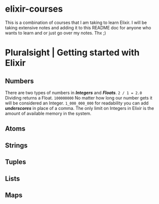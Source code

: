 # elixir-courses

This is a combination of courses that I am taking to learn Elixir. I will be taking extensive notes and adding it to this README doc for anyone who wants to learn and or just go over my notes. Thx ;)

# Pluralsight | Getting started with Elixir

## Numbers

There are two types of numbers in _**Integers**_ and _**Floats**_.
`2 / 1 = 2.0` Dividing returns a Float.
`100000000` No matter how long our number gets it will be considered an Integer.
`1_000_000_000` for readability you can add _**underscores**_ in place of a comma.
The only limit on Integers in Elixir is the amount of available memory in the system.

## Atoms

## Strings

## Tuples

## Lists

## Maps
